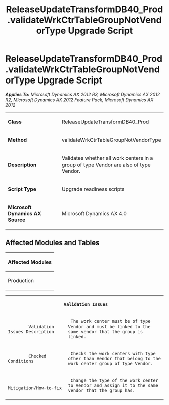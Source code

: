 ﻿---
title: ReleaseUpdateTransformDB40_Prod.validateWrkCtrTableGroupNotVendorType Upgrade Script
TOCTitle: ReleaseUpdateTransformDB40_Prod.validateWrkCtrTableGroupNotVendorType Upgrade Script
ms:assetid: 769f1bbb-78bc-0dc9-6e31-53c578670091
ms:mtpsurl: https://msdn.microsoft.com/en-us/library/JJ719358(v=AX.60)
ms:contentKeyID: 49709150
ms.date: 05/18/2015
mtps_version: v=AX.60
---

# ReleaseUpdateTransformDB40\_Prod.validateWrkCtrTableGroupNotVendorType Upgrade Script 


_**Applies To:** Microsoft Dynamics AX 2012 R3, Microsoft Dynamics AX 2012 R2, Microsoft Dynamics AX 2012 Feature Pack, Microsoft Dynamics AX 2012_

<table>
<colgroup>
<col style="width: 50%" />
<col style="width: 50%" />
</colgroup>
<tbody>
<tr class="odd">
<td><p><strong>Class</strong></p></td>
<td><p>ReleaseUpdateTransformDB40_Prod</p></td>
</tr>
<tr class="even">
<td><p><strong>Method</strong></p></td>
<td><p>validateWrkCtrTableGroupNotVendorType</p></td>
</tr>
<tr class="odd">
<td><p><strong>Description</strong></p></td>
<td><p>Validates whether all work centers in a group of type Vendor are also of type Vendor.</p></td>
</tr>
<tr class="even">
<td><p><strong>Script Type</strong></p></td>
<td><p>Upgrade readiness scripts</p></td>
</tr>
<tr class="odd">
<td><p><strong>Microsoft Dynamics AX Source</strong></p></td>
<td><p>Microsoft Dynamics AX 4.0</p></td>
</tr>
</tbody>
</table>


## Affected Modules and Tables

<table>
<colgroup>
<col style="width: 100%" />
</colgroup>
<thead>
<tr class="header">
<th><p>Affected Modules</p></th>
</tr>
</thead>
<tbody>
<tr class="odd">
<td><p>Production</p></td>
</tr>
</tbody>
</table>


<table xmlns="http://www.w3.org/1999/xhtml">
              <tr><th colspan="2">
		
   <p>
   
	 Validation Issues
  </p>
  </th></tr>
              <tr><td>
		
   <p>
   
	 
            Validation Issues Description
          
  </p>
  </td><td>
		
   <p>
   
	 The work center must be of type Vendor and must be linked to the same vendor that the group is linked.
  </p>
  </td></tr>
              <tr><td>
		
   <p>
   
	 
            Checked Conditions
          
  </p>
  </td><td>
		
   <p>
   
	 Checks the work centers with type other than Vendor that belong to the work center group of type Vendor.
  </p>
  </td></tr>
              <tr><td>
		
   <p>
   
	 
            Mitigation/How-to-fix
          
  </p>
  </td><td>
		
   <p>
   
	 Change the type of the work center to Vendor and assign it to the same vendor that the group has.
  </p>
  </td></tr>
            </table>

  


